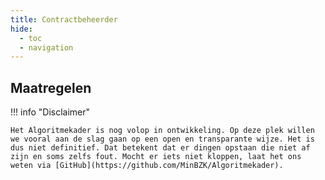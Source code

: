 ```yaml
---
title: Contractbeheerder
hide:
  - toc
  - navigation
---
```


## Maatregelen

<!-- list_maatregelen rollen/contractbeheerder no-rol no-levenscyclus no-search -->

!!! info "Disclaimer"

    Het Algoritmekader is nog volop in ontwikkeling. Op deze plek willen we vooral aan de slag gaan op een open en transparante wijze. Het is dus niet definitief. Dat betekent dat er dingen opstaan die niet af zijn en soms zelfs fout. Mocht er iets niet kloppen, laat het ons weten via [GitHub](https://github.com/MinBZK/Algoritmekader).